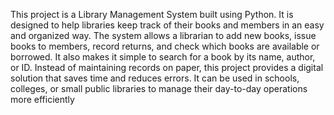 This project is a Library Management System built using Python. It is designed to help libraries keep track of their books and members in an easy and organized way. The system allows a librarian to add new books, issue books to members, record returns, and check which books are available or borrowed. It also makes it simple to search for a book by its name, author, or ID. Instead of maintaining records on paper, this project provides a digital solution that saves time and reduces errors. It can be used in schools, colleges, or small public libraries to manage their day-to-day operations more efficiently
